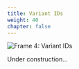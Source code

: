 ```yaml
---
title: Variant IDs
weight: 40
chapter: false
---
```


![Frame 4: Variant IDs](/images/Frame%204.png)

Under construction...
